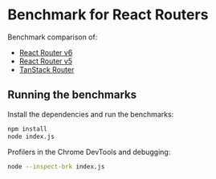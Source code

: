 # Benchmark for React Routers

Benchmark comparison of:

* [React Router v6](https://reactrouter.com/en/main)
* [React Router v5](https://v5.reactrouter.com/)
* [TanStack Router](https://tanstack.com/router/v1)

## Running the benchmarks

Install the dependencies and run the benchmarks:

```bash
npm install
node index.js
```

Profilers in the Chrome DevTools and debugging:

```bash
node --inspect-brk index.js
```
